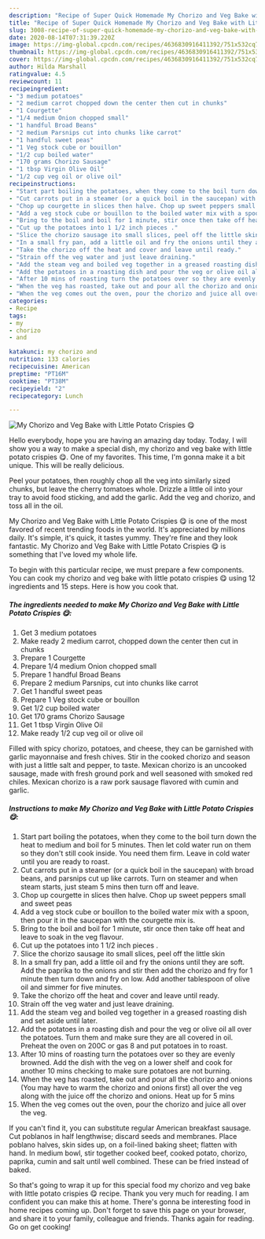 ```yaml
---
description: "Recipe of Super Quick Homemade My Chorizo and Veg Bake with Little Potato Crispies 😋"
title: "Recipe of Super Quick Homemade My Chorizo and Veg Bake with Little Potato Crispies 😋"
slug: 3008-recipe-of-super-quick-homemade-my-chorizo-and-veg-bake-with-little-potato-crispies
date: 2020-08-14T07:31:39.220Z
image: https://img-global.cpcdn.com/recipes/4636830916411392/751x532cq70/my-chorizo-and-veg-bake-with-little-potato-crispies-😋-recipe-main-photo.jpg
thumbnail: https://img-global.cpcdn.com/recipes/4636830916411392/751x532cq70/my-chorizo-and-veg-bake-with-little-potato-crispies-😋-recipe-main-photo.jpg
cover: https://img-global.cpcdn.com/recipes/4636830916411392/751x532cq70/my-chorizo-and-veg-bake-with-little-potato-crispies-😋-recipe-main-photo.jpg
author: Hilda Marshall
ratingvalue: 4.5
reviewcount: 11
recipeingredient:
- "3 medium potatoes"
- "2 medium carrot chopped down the center then cut in chunks"
- "1 Courgette"
- "1/4 medium Onion chopped small"
- "1 handful Broad Beans"
- "2 medium Parsnips cut into chunks like carrot"
- "1 handful sweet peas"
- "1 Veg stock cube or bouillon"
- "1/2 cup boiled water"
- "170 grams Chorizo Sausage"
- "1 tbsp Virgin Olive Oil"
- "1/2 cup veg oil or olive oil"
recipeinstructions:
- "Start part boiling the potatoes, when they come to the boil turn down the heat to medium and boil for 5 minutes. Then let cold water run on them so they don&#39;t still cook inside. You need them firm. Leave in cold water until you are ready to roast."
- "Cut carrots put in a steamer (or a quick boil in the saucepan) with broad beans, and parsnips cut up like carrots. Turn on steamer and when steam starts, just steam 5 mins then turn off and leave."
- "Chop up courgette in slices then halve. Chop up sweet peppers small and sweet peas"
- "Add a veg stock cube or bouillon to the boiled water mix with a spoon, then pour it in the saucepan with the courgette mix is."
- "Bring to the boil and boil for 1 minute, stir once then take off heat and leave to soak in the veg flavour."
- "Cut up the potatoes into 1 1/2 inch pieces ."
- "Slice the chorizo sausage ito small slices, peel off the little skin"
- "In a small fry pan, add a little oil and fry the onions until they are soft. Add the paprika to the onions and stir then add the chorizo and fry for 1 minute then turn down and fry on low. Add another tablespoon of olive oil and simmer for five minutes."
- "Take the chorizo off the heat and cover and leave until ready."
- "Strain off the veg water and just leave draining."
- "Add the steam veg and boiled veg together in a greased roasting dish and set aside until later."
- "Add the potatoes in a roasting dish and pour the veg or olive oil all over the potatoes. Turn them and make sure they are all covered in oil. Preheat the oven on 200C or gas 8 and put potatoes in to roast."
- "After 10 mins of roasting turn the potatoes over so they are evenly browned. Add the dish with the veg on a lower shelf and cook for another 10 mins checking to make sure potatoes are not burning."
- "When the veg has roasted, take out and pour all the chorizo and onions (You may have to warm the chorizo and onions first) all over the veg along with the juice off the chorizo and onions. Heat up for 5 mins"
- "When the veg comes out the oven, pour the chorizo and juice all over the veg."
categories:
- Recipe
tags:
- my
- chorizo
- and

katakunci: my chorizo and 
nutrition: 133 calories
recipecuisine: American
preptime: "PT16M"
cooktime: "PT38M"
recipeyield: "2"
recipecategory: Lunch

---
```



![My Chorizo and Veg Bake with Little Potato Crispies 😋](https://img-global.cpcdn.com/recipes/4636830916411392/751x532cq70/my-chorizo-and-veg-bake-with-little-potato-crispies-😋-recipe-main-photo.jpg)

Hello everybody, hope you are having an amazing day today. Today, I will show you a way to make a special dish, my chorizo and veg bake with little potato crispies 😋. One of my favorites. This time, I'm gonna make it a bit unique. This will be really delicious.

Peel your potatoes, then roughly chop all the veg into similarly sized chunks, but leave the cherry tomatoes whole. Drizzle a little oil into your tray to avoid food sticking, and add the garlic. Add the veg and chorizo, and toss all in the oil.

My Chorizo and Veg Bake with Little Potato Crispies 😋 is one of the most favored of recent trending foods in the world. It's appreciated by millions daily. It's simple, it's quick, it tastes yummy. They're fine and they look fantastic. My Chorizo and Veg Bake with Little Potato Crispies 😋 is something that I've loved my whole life.


To begin with this particular recipe, we must prepare a few components. You can cook my chorizo and veg bake with little potato crispies 😋 using 12 ingredients and 15 steps. Here is how you cook that.

<!--inarticleads1-->

##### The ingredients needed to make My Chorizo and Veg Bake with Little Potato Crispies 😋:

1. Get 3 medium potatoes
1. Make ready 2 medium carrot, chopped down the center then cut in chunks
1. Prepare 1 Courgette
1. Prepare 1/4 medium Onion chopped small
1. Prepare 1 handful Broad Beans
1. Prepare 2 medium Parsnips, cut into chunks like carrot
1. Get 1 handful sweet peas
1. Prepare 1 Veg stock cube or bouillon
1. Get 1/2 cup boiled water
1. Get 170 grams Chorizo Sausage
1. Get 1 tbsp Virgin Olive Oil
1. Make ready 1/2 cup veg oil or olive oil


Filled with spicy chorizo, potatoes, and cheese, they can be garnished with garlic mayonnaise and fresh chives. Stir in the cooked chorizo and season with just a little salt and pepper, to taste. Mexican chorizo is an uncooked sausage, made with fresh ground pork and well seasoned with smoked red chiles. Mexican chorizo is a raw pork sausage flavored with cumin and garlic. 

<!--inarticleads2-->

##### Instructions to make My Chorizo and Veg Bake with Little Potato Crispies 😋:

1. Start part boiling the potatoes, when they come to the boil turn down the heat to medium and boil for 5 minutes. Then let cold water run on them so they don&#39;t still cook inside. You need them firm. Leave in cold water until you are ready to roast.
1. Cut carrots put in a steamer (or a quick boil in the saucepan) with broad beans, and parsnips cut up like carrots. Turn on steamer and when steam starts, just steam 5 mins then turn off and leave.
1. Chop up courgette in slices then halve. Chop up sweet peppers small and sweet peas
1. Add a veg stock cube or bouillon to the boiled water mix with a spoon, then pour it in the saucepan with the courgette mix is.
1. Bring to the boil and boil for 1 minute, stir once then take off heat and leave to soak in the veg flavour.
1. Cut up the potatoes into 1 1/2 inch pieces .
1. Slice the chorizo sausage ito small slices, peel off the little skin
1. In a small fry pan, add a little oil and fry the onions until they are soft. Add the paprika to the onions and stir then add the chorizo and fry for 1 minute then turn down and fry on low. Add another tablespoon of olive oil and simmer for five minutes.
1. Take the chorizo off the heat and cover and leave until ready.
1. Strain off the veg water and just leave draining.
1. Add the steam veg and boiled veg together in a greased roasting dish and set aside until later.
1. Add the potatoes in a roasting dish and pour the veg or olive oil all over the potatoes. Turn them and make sure they are all covered in oil. Preheat the oven on 200C or gas 8 and put potatoes in to roast.
1. After 10 mins of roasting turn the potatoes over so they are evenly browned. Add the dish with the veg on a lower shelf and cook for another 10 mins checking to make sure potatoes are not burning.
1. When the veg has roasted, take out and pour all the chorizo and onions (You may have to warm the chorizo and onions first) all over the veg along with the juice off the chorizo and onions. Heat up for 5 mins
1. When the veg comes out the oven, pour the chorizo and juice all over the veg.


If you can&#39;t find it, you can substitute regular American breakfast sausage. Cut poblanos in half lengthwise; discard seeds and membranes. Place poblano halves, skin sides up, on a foil-lined baking sheet; flatten with hand. In medium bowl, stir together cooked beef, cooked potato, chorizo, paprika, cumin and salt until well combined. These can be fried instead of baked. 

So that's going to wrap it up for this special food my chorizo and veg bake with little potato crispies 😋 recipe. Thank you very much for reading. I am confident you can make this at home. There's gonna be interesting food in home recipes coming up. Don't forget to save this page on your browser, and share it to your family, colleague and friends. Thanks again for reading. Go on get cooking!
